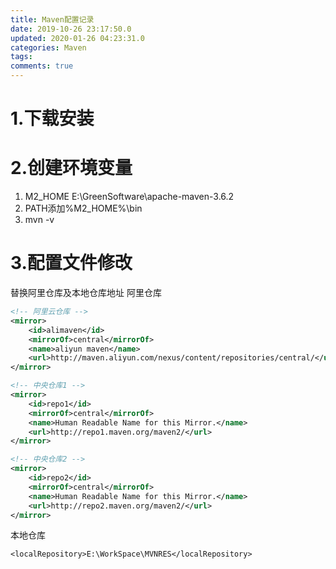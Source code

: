 ```yaml
---
title: Maven配置记录
date: 2019-10-26 23:17:50.0
updated: 2020-01-26 04:23:31.0
categories: Maven
tags: 
comments: true
---
```


# 1.下载安装
# 2.创建环境变量
1. M2_HOME
E:\GreenSoftware\apache-maven-3.6.2
2. PATH添加%M2_HOME%\bin
3. mvn -v
# 3.配置文件修改
替换阿里仓库及本地仓库地址
阿里仓库
```xml
<!-- 阿里云仓库 -->
<mirror>
    <id>alimaven</id>
    <mirrorOf>central</mirrorOf>
    <name>aliyun maven</name>
    <url>http://maven.aliyun.com/nexus/content/repositories/central/</url>
</mirror>

<!-- 中央仓库1 -->
<mirror>
    <id>repo1</id>
    <mirrorOf>central</mirrorOf>
    <name>Human Readable Name for this Mirror.</name>
    <url>http://repo1.maven.org/maven2/</url>
</mirror>

<!-- 中央仓库2 -->
<mirror>
    <id>repo2</id>
    <mirrorOf>central</mirrorOf>
    <name>Human Readable Name for this Mirror.</name>
    <url>http://repo2.maven.org/maven2/</url>
</mirror>

```

本地仓库
```
<localRepository>E:\WorkSpace\MVNRES</localRepository>
```

